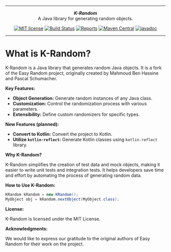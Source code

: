 ***

<div align="center">
    <b><em>K-Random</em></b><br>
    A Java library for generating random objects.
</div>

<div align="center">

[![MIT license](http://img.shields.io/badge/license-MIT-brightgreen.svg?style=flat)](http://opensource.org/licenses/MIT)
[![Build Status](https://github.com/k-random/k-random/actions/workflows/build-and-test.yml/badge.svg)](https://github.com/k-random/k-random/actions/workflows/build-and-test.yml)
[![Reports](https://github.com/k-random/k-random/actions/workflows/reports.yml/badge.svg)](https://github.com/k-random/k-random/actions/workflows/reports.yml)
[![Maven Central](https://img.shields.io/maven-central/v/io.github.k-random/k-random-core
)](https://central.sonatype.com/artifact/io.github.k-random/k-random-core)
[![javadoc](https://javadoc.io/badge2/io.github.k-random/k-random-core/javadoc.svg)](https://javadoc.io/doc/io.github.k-random/k-random-core)

</div>

***

# What is K-Random?

K-Random is a Java library that generates random Java objects. It is a fork of the Easy Random project, originally created by Mahmoud Ben Hassine and Pascal Schumacher.

**Key Features:**

* **Object Generation:** Generate random instances of any Java class.
* **Customization:** Control the randomization process with various parameters.
* **Extensibility:** Define custom randomizers for specific types.

**New Features (planned):**

* **Convert to Kotlin:** Convert the project to Kotlin.
* **Utilize `kotlin-reflect`:** Generate Kotlin classes using `kotlin-reflect` library.

**Why K-Random?**

K-Random simplifies the creation of test data and mock objects, making it easier to write unit tests and integration tests. It helps developers save time and effort by automating the process of generating random data.

**How to Use K-Random:**

```java
KRandom kRandom = new KRandom();
MyObject obj = kRandom.nextObject(MyObject.class);
```

**License:**

K-Random is licensed under the MIT License.

**Acknowledgments:**

We would like to express our gratitude to the original authors of Easy Random for their work on the project.